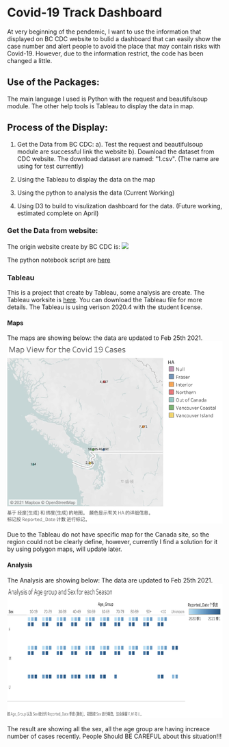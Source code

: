 # Covid-19 Track Dashboard

At very beginning of the pendemic, I want to use the information that displayed on BC CDC website to bulid a dashboard that can easily show the case number and alert people to avoid the place that may contain risks with Covid-19. However, due to the information restrict, the code has been changed a little.

## Use of the Packages: 

The main language I used is Python with the request and beautifulsoup module. The other help tools is Tableau to display the data in map. 

## Process of the Display: 
1. Get the Data from BC CDC:
  a). Test the request and beautifulsoup module are successful link the website
  b). Download the dataset from CDC website. The download dataset are named: "1.csv". (The name are using for test currently) 

2. Using the Tableau to display the data on the map 

3. Using the python to analysis the data (Current Working) 
4. Using D3 to build to visulization dashboard for the data. (Future working, estimated complete on April)

### Get the Data from website:
The origin website create by BC CDC is: [![](http://covid-19.bccdc.ca/index_files/logo.png)](http://www.bccdc.ca/health-info/diseases-conditions/covid-19/data)

The python notebook script are [here](https://github.com/Brandon0916/ResumeFolder/blob/main/DataScience/Covid/Scraping%20the%20COVID-19%20Data%20from%20Official%20Website.ipynb)

### Tableau 
This is a project that create by Tableau, some analysis are create. The Tableau worksite is [here](COVID19_Data/Covid-19.twb). You can download the Tableau file for more details. The Tableau is using verison 2020.4 with the student license.

#### Maps
The maps are showing below: the data are updated to Feb 25th 2021. 
![Map](https://github.com/Brandon0916/ResumeFolder/blob/main/DataScience/Covid/Covid%20Map%20Views%20Updated.png)

Due to the Tableau do not have specific map for the Canada site, so the region could not be clearly define, however, currently I find a solution for it by using polygon maps, will update later.

#### Analysis
The Analysis are showing below: The data are updated to Feb 25th 2021.
![Analysis](https://github.com/Brandon0916/ResumeFolder/blob/main/DataScience/Covid/Analysis%20of%20Age%20group%20and%20Sex.png)

The result are showing all the sex, all the age group are having increace number of cases recently. People Should BE CAREFUL about this situation!!!

